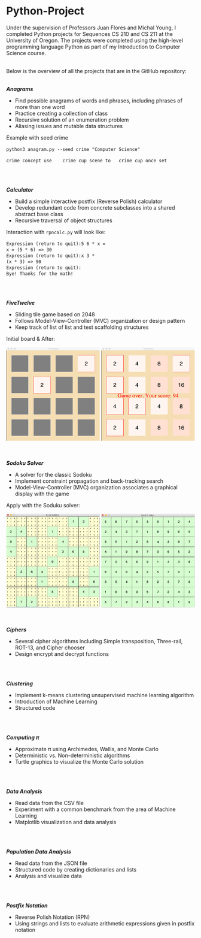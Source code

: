 # Python-Project

Under the supervision of Professors Juan Flores and Michal Young, I completed Python projects for Sequences CS 210 and CS 211 at the University of Oregon. The projects were completed using the high-level programming language Python as part of my Introduction to Computer Science course.
<br>
<br>

Below is the overview of all the projects that are in the GitHub repository: 
<br>
<br>

***Anagrams***
  * Find possible anagrams of words and phrases, including phrases of more than one word
  * Practice creating a collection of class
  * Recursive solution of an enumeration problem
  * Aliasing issues and mutable data structures

Example with seed crime
```shell
python3 anagram.py --seed crime "Computer Science"
```
```text
crime concept use    crime cup scene to   crime cup once set
```
<br>
<br>


***Calculator***
  * Build a simple interactive postfix (Reverse Polish) calculator
  * Develop redundant code from concrete subclasses into a shared abstract base class
  * Recursive traversal of object structures

Interaction with ```rpncalc.py``` will look like: 
```
Expression (return to quit):5 6 * x =
x = (5 * 6) => 30
Expression (return to quit):x 3 *
(x * 3) => 90
Expression (return to quit):
Bye! Thanks for the math!
```
<br>
<br>


***FiveTwelve***
  * Sliding tile game based on 2048
  * Follows Model-View-Controller (MVC) organization or design pattern
  * Keep track of list of list and test scaffolding structures

Initial board & After:
<div class="image-row">
  <img src="z_img/initial.png" width="250" height="250" >
  <img src="z_img/Game-with-score.png" width="250" height="250" >
</div>
<br>
<br>


***Sodoku Solver***
  * A solver for the classic Sodoku
  * Implement constraint propagation and back-tracking search
  * Model-View-Controller (MVC) organization associates a graphical display with the game

Apply with the Soduku solver:
<div class="image-row">
  <img src="z_img/hs-before.png" width="250" height="250" >
  <img src="z_img/hs-after.png" width="250" height="250" >
</div>
<br>
<br>


***Ciphers***
  * Several cipher algorithms including Simple transposition, Three-rail, ROT-13, and Cipher chooser
  * Design encrypt and decrypt functions
<br>
<br>


***Clustering***
  * Implement k-means clustering unsupervised machine learning algorithm
  * Introduction of Machine Learning
  * Structured code
<br>
<br>


***Computing &#960;***
  * Approximate &#960; using Archimedes, Wallis, and Monte Carlo
  * Deterministic vs. Non-deterministic algorithms
  * Turtle graphics to visualize the Monte Carlo solution
<br>
<br>


***Data Analysis***
  * Read data from the CSV file
  * Experiment with a common benchmark from the area of Machine Learning
  * Matplotlib visualization and data analysis
<br>
<br>


***Population Data Analysis***
  * Read data from the JSON file
  * Structured code by creating dictionaries and lists
  * Analysis and visualize data
<br>
<br>


***Postfix Notation***
  * Reverse Polish Notation (RPN)
  * Using strings and lists to evaluate arithmetic expressions given in postfix notation
